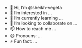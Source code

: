 - 👋 Hi, I’m @sheikh-vegeta
- 👀 I’m interested in ...
- 🌱 I’m currently learning ...
- 💞️ I’m looking to collaborate on ...
- 📫 How to reach me ...
- 😄 Pronouns: ...
- ⚡ Fun fact: ...

<!---
sheikh-vegeta/sheikh-vegeta is a ✨ special ✨ repository because its `README.md` (this file) appears on your GitHub profile.
You can click the Preview link to take a look at your changes.
--->
